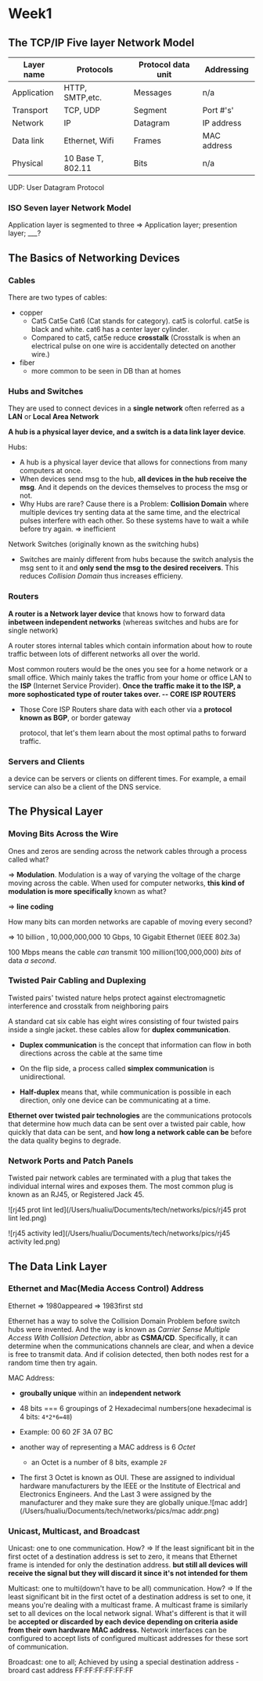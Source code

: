#  Week1

## The TCP/IP Five layer Network Model

| Layer name  | Protocols         | Protocol data unit | Addressing  |
| ----------- | ----------------- | ------------------ | ----------- |
| Application | HTTP, SMTP,etc.   | Messages           | n/a         |
| Transport   | TCP, UDP          | Segment            | Port #'s'   |
| Network     | IP                | Datagram           | IP address  |
| Data link   | Ethernet, Wifi    | Frames             | MAC address |
| Physical    | 10 Base T, 802.11 | Bits               | n/a         |

UDP: User Datagram Protocol



### ISO Seven layer Network Model

Application layer is segmented to three => Application layer; presention layer; ___?



## The Basics of Networking Devices 

### Cables

There are two types of cables:

- copper 
    - Cat5 Cat5e Cat6 (Cat stands for category). cat5 is colorful. cat5e is black and white.  cat6 has a center layer cylinder. 
    - Compared to cat5, cat5e reduce __crosstalk__ (Crosstalk is when an electrical pulse on one wire is accidentally detected on another wire.) 
- fiber
    - more common to be seen in DB than at homes
    



### Hubs and Switches

They are used to connect devices in a __single network__ often referred as a __LAN__ or __Local Area Network__

__A hub is a physical layer device, and a switch is a data link layer device__.

Hubs:
- A hub is a physical layer device that allows for connections from many computers at once. 
- When devices send msg to the hub, __all devices in the hub receive the msg__. And it depends on the devices themselves to process the msg or not.
- Why Hubs are rare? Cause there is a Problem: __Collision Domain__ where multiple devices try senting data at the same time, and the electrical pulses interfere with each other. So these systems have to wait a while before try again. => inefficient



Network Switches (originally known as the switching hubs)

- Switches are mainly different from hubs because the switch analysis the msg sent to it and __only send the msg to the desired receivers__. This reduces _Collision Domain_ thus increases efficieny.



### Routers

__A router is a Network layer device__ that knows how to forward data __inbetween independent networks__ (whereas switches and hubs are for single network)

A router stores internal tables which contain information about how to route traffic between lots of different networks all over the world.

Most common routers would be the ones you see for  a home network or a small office. Which mainly takes the traffic from your home or office LAN to the __ISP__ (Internet Service Provider). __Once the traffic make it to the ISP, a more sophosticated type of router takes over. -- CORE ISP ROUTERS__ 

- Those Core ISP Routers share data with each other via a __protocol known as BGP__, or border gateway 

  protocol, that let's them learn about the most optimal paths to forward traffic. 



### Servers and Clients

a device can be servers or clients on different times. For example, a email service can also be a client of the DNS service.



## The Physical Layer

### Moving Bits Across the Wire

Ones and zeros are sending across the network cables through a process called what?

=> __Modulation__. Modulation is a way of varying the voltage of the charge moving across the cable. When used for computer networks, __this kind of modulation is more specifically__ known as what?

=> __line coding__ 



How many bits can morden networks are capable of moving every second?

=> 10 billion , 10,000,000,000  10 Gbps, 10 Gigabit Ethernet (IEEE 802.3a)

100 Mbps means the cable *can* transmit 100 million(100,000,000) *bits* of data *a second*. 



### Twisted Pair Cabling and Duplexing

Twisted pairs' twisted nature helps protect against electromagnetic interference and crosstalk from neighboring pairs

A standard cat six cable has eight wires consisting of four twisted pairs inside a single jacket. these cables allow for __duplex communication__.

- __Duplex communication__ is the concept that information can flow in both directions across the cable at the same time

- On the flip side, a process called __simplex communication__ is unidirectional. 

- __Half-duplex__ means that, while communication is possible in each direction, only one device can be communicating at a time.



**Ethernet over twisted pair technologies** are the communications protocols that determine how much data can be sent over a twisted pair cable, how quickly that data can be sent, and __how long a network cable can be__ before the data quality begins to degrade.





### Network Ports and Patch Panels

Twisted pair network cables are terminated with a plug that takes the individual internal wires and exposes them. The most common plug is known as an RJ45, or Registered Jack 45. 

![rj45 prot lint led](/Users/hualiu/Documents/tech/networks/pics/rj45 prot lint led.png)

![rj45 activity led](/Users/hualiu/Documents/tech/networks/pics/rj45 activity led.png)



## The Data Link Layer

### Ethernet and Mac(Media Access Control) Address

Ethernet  => 1980appeared => 1983first std

Ethernet has a way to solve the Collision Domain Problem before switch hubs were invented. And the way is known as _Carrier Sense Multiple Access With Collision Detection_, abbr as __CSMA/CD__. Specifically, it can determine when the communications channels are clear, and when a device is free to transmit data. And if colision detected, then both nodes rest for a random time then try again.



MAC Address:

- __groubally unique__ within an __independent network__

-  48 bits === 6 groupings of 2 Hexadecimal numbers(one hexadecimal is 4 bits: `4*2*6=48`) 
- Example: 00 60 2F 3A 07 BC
- another way of representing a MAC address is 6 _Octet_
  - an Octet is a number of 8 bits, example `2F`
- The first 3 Octet is known as OUI. These are assigned to individual hardware manufacturers by the IEEE or the Institute of Electrical and Electronics Engineers. And the Last 3 were assigned by the manufacturer and they make sure they are globally unique.![mac addr](/Users/hualiu/Documents/tech/networks/pics/mac addr.png)



### Unicast, Multicast, and Broadcast

Unicast: one to one communication. How? => If the least significant bit in the first octet of a destination address is set to zero, it means that Ethernet frame is intended for only the destination address. __but still all devices will receive the signal but they will discard it since it's not intended for them__

Multicast: one to multi(down't have to be all) communication. How? => If the least significant bit in the first octet of a destination address is set to one, it means you're dealing with a multicast frame. A multicast frame is similarly set to all devices on the local network signal. What's different is that it will be __accepted or discarded by each device depending on criteria aside from their own hardware MAC address.__ Network interfaces can be configured to accept lists of configured multicast addresses for these sort of communication.

Broadcast: one to all; Achieved by using a special destination address - broard cast address FF:FF:FF:FF:FF:FF


